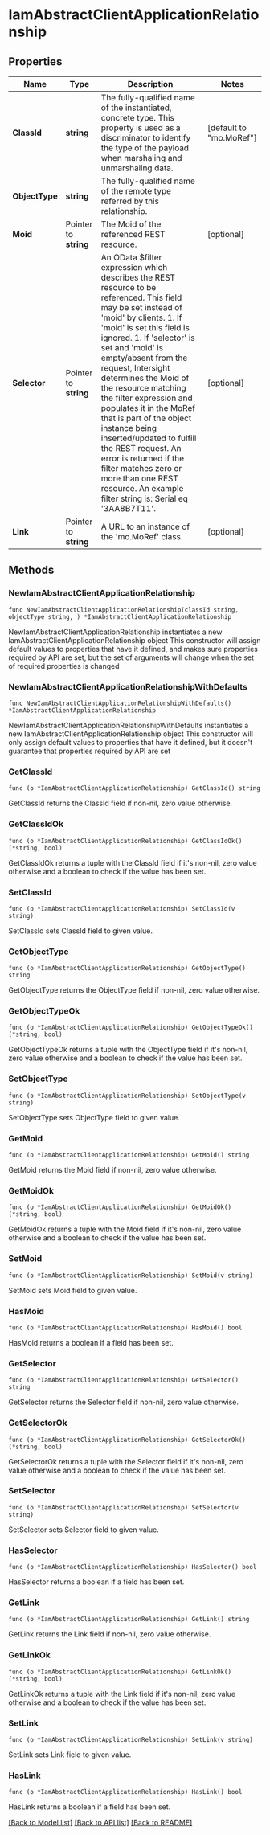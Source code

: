 # IamAbstractClientApplicationRelationship

## Properties

Name | Type | Description | Notes
------------ | ------------- | ------------- | -------------
**ClassId** | **string** | The fully-qualified name of the instantiated, concrete type. This property is used as a discriminator to identify the type of the payload when marshaling and unmarshaling data. | [default to "mo.MoRef"]
**ObjectType** | **string** | The fully-qualified name of the remote type referred by this relationship. | 
**Moid** | Pointer to **string** | The Moid of the referenced REST resource. | [optional] 
**Selector** | Pointer to **string** | An OData $filter expression which describes the REST resource to be referenced. This field may be set instead of &#39;moid&#39; by clients. 1. If &#39;moid&#39; is set this field is ignored. 1. If &#39;selector&#39; is set and &#39;moid&#39; is empty/absent from the request, Intersight determines the Moid of the resource matching the filter expression and populates it in the MoRef that is part of the object instance being inserted/updated to fulfill the REST request. An error is returned if the filter matches zero or more than one REST resource. An example filter string is: Serial eq &#39;3AA8B7T11&#39;. | [optional] 
**Link** | Pointer to **string** | A URL to an instance of the &#39;mo.MoRef&#39; class. | [optional] 

## Methods

### NewIamAbstractClientApplicationRelationship

`func NewIamAbstractClientApplicationRelationship(classId string, objectType string, ) *IamAbstractClientApplicationRelationship`

NewIamAbstractClientApplicationRelationship instantiates a new IamAbstractClientApplicationRelationship object
This constructor will assign default values to properties that have it defined,
and makes sure properties required by API are set, but the set of arguments
will change when the set of required properties is changed

### NewIamAbstractClientApplicationRelationshipWithDefaults

`func NewIamAbstractClientApplicationRelationshipWithDefaults() *IamAbstractClientApplicationRelationship`

NewIamAbstractClientApplicationRelationshipWithDefaults instantiates a new IamAbstractClientApplicationRelationship object
This constructor will only assign default values to properties that have it defined,
but it doesn't guarantee that properties required by API are set

### GetClassId

`func (o *IamAbstractClientApplicationRelationship) GetClassId() string`

GetClassId returns the ClassId field if non-nil, zero value otherwise.

### GetClassIdOk

`func (o *IamAbstractClientApplicationRelationship) GetClassIdOk() (*string, bool)`

GetClassIdOk returns a tuple with the ClassId field if it's non-nil, zero value otherwise
and a boolean to check if the value has been set.

### SetClassId

`func (o *IamAbstractClientApplicationRelationship) SetClassId(v string)`

SetClassId sets ClassId field to given value.


### GetObjectType

`func (o *IamAbstractClientApplicationRelationship) GetObjectType() string`

GetObjectType returns the ObjectType field if non-nil, zero value otherwise.

### GetObjectTypeOk

`func (o *IamAbstractClientApplicationRelationship) GetObjectTypeOk() (*string, bool)`

GetObjectTypeOk returns a tuple with the ObjectType field if it's non-nil, zero value otherwise
and a boolean to check if the value has been set.

### SetObjectType

`func (o *IamAbstractClientApplicationRelationship) SetObjectType(v string)`

SetObjectType sets ObjectType field to given value.


### GetMoid

`func (o *IamAbstractClientApplicationRelationship) GetMoid() string`

GetMoid returns the Moid field if non-nil, zero value otherwise.

### GetMoidOk

`func (o *IamAbstractClientApplicationRelationship) GetMoidOk() (*string, bool)`

GetMoidOk returns a tuple with the Moid field if it's non-nil, zero value otherwise
and a boolean to check if the value has been set.

### SetMoid

`func (o *IamAbstractClientApplicationRelationship) SetMoid(v string)`

SetMoid sets Moid field to given value.

### HasMoid

`func (o *IamAbstractClientApplicationRelationship) HasMoid() bool`

HasMoid returns a boolean if a field has been set.

### GetSelector

`func (o *IamAbstractClientApplicationRelationship) GetSelector() string`

GetSelector returns the Selector field if non-nil, zero value otherwise.

### GetSelectorOk

`func (o *IamAbstractClientApplicationRelationship) GetSelectorOk() (*string, bool)`

GetSelectorOk returns a tuple with the Selector field if it's non-nil, zero value otherwise
and a boolean to check if the value has been set.

### SetSelector

`func (o *IamAbstractClientApplicationRelationship) SetSelector(v string)`

SetSelector sets Selector field to given value.

### HasSelector

`func (o *IamAbstractClientApplicationRelationship) HasSelector() bool`

HasSelector returns a boolean if a field has been set.

### GetLink

`func (o *IamAbstractClientApplicationRelationship) GetLink() string`

GetLink returns the Link field if non-nil, zero value otherwise.

### GetLinkOk

`func (o *IamAbstractClientApplicationRelationship) GetLinkOk() (*string, bool)`

GetLinkOk returns a tuple with the Link field if it's non-nil, zero value otherwise
and a boolean to check if the value has been set.

### SetLink

`func (o *IamAbstractClientApplicationRelationship) SetLink(v string)`

SetLink sets Link field to given value.

### HasLink

`func (o *IamAbstractClientApplicationRelationship) HasLink() bool`

HasLink returns a boolean if a field has been set.


[[Back to Model list]](../README.md#documentation-for-models) [[Back to API list]](../README.md#documentation-for-api-endpoints) [[Back to README]](../README.md)


